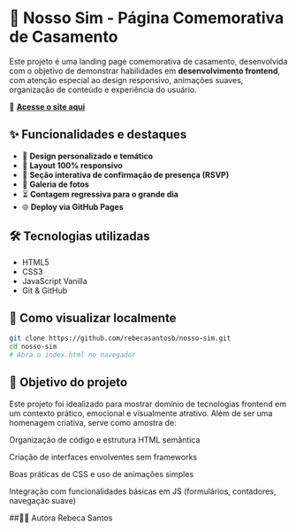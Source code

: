 # 💍 Nosso Sim - Página Comemorativa de Casamento

Este projeto é uma landing page comemorativa de casamento, desenvolvida com o objetivo de demonstrar habilidades em **desenvolvimento frontend**, com atenção especial ao design responsivo, animações suaves, organização de conteúdo e experiência do usuário.

🔗 **[Acesse o site aqui](https://rebecasantosb.github.io/nosso-sim/)**

## ✨ Funcionalidades e destaques

- 🎨 **Design personalizado e temático**
- 📱 **Layout 100% responsivo**
- 💌 **Seção interativa de confirmação de presença (RSVP)**
- 📸 **Galeria de fotos**
- ⏳ **Contagem regressiva para o grande dia**
- 🌐 **Deploy via GitHub Pages**

## 🛠️ Tecnologias utilizadas

- HTML5
- CSS3
- JavaScript Vanilla
- Git & GitHub

## 🚀 Como visualizar localmente

```bash
git clone https://github.com/rebecasantosb/nosso-sim.git
cd nosso-sim
# Abra o index.html no navegador
```

## 📌 Objetivo do projeto
Este projeto foi idealizado para mostrar domínio de tecnologias frontend em um contexto prático, emocional e visualmente atrativo. Além de ser uma homenagem criativa, serve como amostra de:

Organização de código e estrutura HTML semântica

Criação de interfaces envolventes sem frameworks

Boas práticas de CSS e uso de animações simples

Integração com funcionalidades básicas em JS (formulários, contadores, navegação suave)


##🙋‍♀️ Autora
Rebeca Santos
